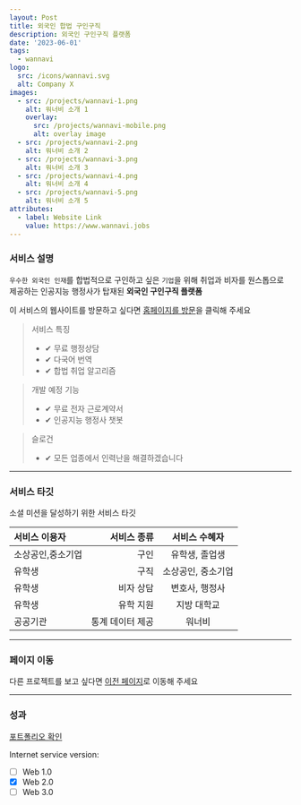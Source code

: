 ```yaml
---
layout: Post
title: 외국인 합법 구인구직
description: 외국인 구인구직 플랫폼
date: '2023-06-01'
tags:
  - wannavi
logo:
  src: /icons/wannavi.svg
  alt: Company X
images:
  - src: /projects/wannavi-1.png
    alt: 워너비 소개 1
    overlay:
      src: /projects/wannavi-mobile.png
      alt: overlay image
  - src: /projects/wannavi-2.png
    alt: 워너비 소개 2
  - src: /projects/wannavi-3.png
    alt: 워너비 소개 3
  - src: /projects/wannavi-4.png
    alt: 워너비 소개 4
  - src: /projects/wannavi-5.png
    alt: 워너비 소개 5
attributes:
  - label: Website Link
    value: https://www.wannavi.jobs
---
```


### 서비스 설명

`우수한 외국인 인재`를 합법적으로 구인하고 싶은 `기업`을 위해 취업과 
비자를 원스톱으로 제공하는 인공지능 행정사가 탑재된 **외국인 구인구직 플랫폼**

이 서비스의 웹사이트를 방문하고 싶다면 [홈페이지를 방문](https://www.wannavi.jobs)을 클릭해 주세요

> 서비스 특징
> - ✔ 무료 행정상담
> - ✔ 다국어 번역
> - ✔ 합법 취업 알고리즘

> 개발 예정 기능
> - ✔ 무료 전자 근로계약서
> - ✔ 인공지능 행정사 챗봇

> 슬로건
> - ✔ 모든 업종에서 인력난을 해결하겠습니다

---

### 서비스 타깃

소셜 미션을 달성하기 위한 서비스 타깃

|서비스 이용자 |서비스 종류 | 서비스 수혜자|
|:--- | ---: | :---:|
|소상공인,중소기업|구인|유학생, 졸업생|
|유학생|구직|소상공인, 중소기업|
|유학생|비자 상담|변호사, 행정사|
|유학생|유학 지원|지방 대학교|
|공공기관|통계 데이터 제공|워너비|

---

### 페이지 이동

다른 프로젝트를 보고 싶다면 [이전 페이지](../projects)로 이동해 주세요

---

### 성과

[포트폴리오 확인](../tags/wannavi)

Internet service version:

- [ ] Web 1.0
- [x] Web 2.0
- [ ] Web 3.0